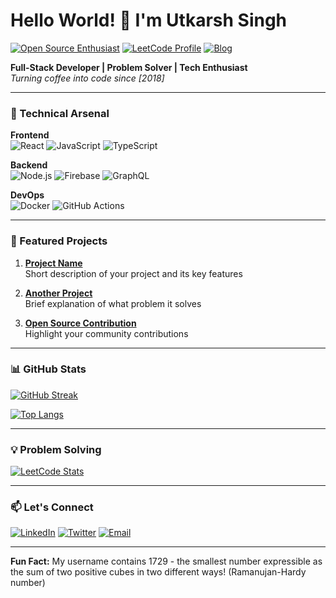 # Hello World! 👋 I'm Utkarsh Singh

[![Open Source Enthusiast](https://img.shields.io/badge/Open%20Source-❤️-red)](https://opensource.guide/)
[![LeetCode Profile](https://img.shields.io/badge/LeetCode-Profile-blue)](https://leetcode.com/yourusername)
[![Blog](https://img.shields.io/badge/Medium-Blog-black)](https://medium.com/@yourusername)

**Full-Stack Developer | Problem Solver | Tech Enthusiast**  
*Turning coffee into code since [2018]*

---

### 🚀 Technical Arsenal

**Frontend**  
![React](https://img.shields.io/badge/React-20232A?style=flat&logo=react&logoColor=61DAFB)
![JavaScript](https://img.shields.io/badge/JavaScript-F7DF1E?style=flat&logo=javascript&logoColor=black)
![TypeScript](https://img.shields.io/badge/TypeScript-007ACC?style=flat&logo=typescript&logoColor=white)

**Backend**  
![Node.js](https://img.shields.io/badge/Node.js-339933?style=flat&logo=nodedotjs&logoColor=white)
![Firebase](https://img.shields.io/badge/Firebase-FFCA28?style=flat&logo=firebase&logoColor=black)
![GraphQL](https://img.shields.io/badge/GraphQL-E10098?style=flat&logo=graphql&logoColor=white)

**DevOps**  
![Docker](https://img.shields.io/badge/Docker-2496ED?style=flat&logo=docker&logoColor=white)
![GitHub Actions](https://img.shields.io/badge/GitHub_Actions-2088FF?style=flat&logo=github-actions&logoColor=white)

---

### 🌟 Featured Projects

1. **[Project Name](https://github.com/utkarsh-singh-1729/project)**  
   Short description of your project and its key features

2. **[Another Project](https://github.com/utkarsh-singh-1729/project2)**  
   Brief explanation of what problem it solves

3. **[Open Source Contribution](https://github.com/utkarsh-singh-1729/contribution)**  
   Highlight your community contributions

---

### 📊 GitHub Stats

[![GitHub Streak](https://streak-stats.demolab.com?user=utkarsh-singh-1729&theme=dark)](https://git.io/streak-stats)

[![Top Langs](https://github-readme-stats.vercel.app/api/top-langs/?username=utkarsh-singh-1729&layout=compact&theme=vision-friendly-dark)](https://github.com/utkarsh-singh-1729)

---

### 💡 Problem Solving

[![LeetCode Stats](https://leetcard.jacoblin.cool/yourusername?theme=dark)](https://leetcode.com/yourusername)

---

### 📫 Let's Connect

[![LinkedIn](https://img.shields.io/badge/LinkedIn-0077B5?style=for-the-badge&logo=linkedin&logoColor=white)](https://linkedin.com/in/yourprofile)
[![Twitter](https://img.shields.io/badge/Twitter-1DA1F2?style=for-the-badge&logo=twitter&logoColor=white)](https://twitter.com/yourhandle)
[![Email](https://img.shields.io/badge/Gmail-D14836?style=for-the-badge&logo=gmail&logoColor=white)](mailto:youremail@gmail.com)

---

**Fun Fact:** My username contains 1729 - the smallest number expressible as the sum of two positive cubes in two different ways! (Ramanujan-Hardy number)
